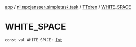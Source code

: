 [app](../../index.md) / [nl.mpcjanssen.simpletask.task](../index.md) / [TToken](index.md) / [WHITE_SPACE](.)

# WHITE_SPACE

`const val WHITE_SPACE: `[`Int`](https://kotlinlang.org/api/latest/jvm/stdlib/kotlin/-int/index.html)